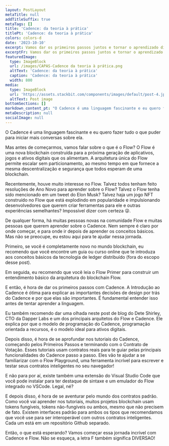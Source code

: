 ```yaml
---
layout: PostLayout
metaTitle: null
addTitleSuffix: true
metaTags: []
title: 'Cadence: da teoria à prática'
titlePt: 'Cadence: da teoria à prática'
colors: colors-d
date: '2023-10-10'
excerpt: Vamos dar os primeiros passos juntos e tornar o aprendizado divertido
excerptFr: Vamos dar os primeiros passos juntos e tornar o aprendizado divertido
featuredImage:
  type: ImageBlock
  url: /images/CAPAS-Cadence da teoria à prática.png
  altText: 'Cadence: da teoria à prática'
  caption: 'Cadence: da teoria à prática'
  width: 800
media:
  type: ImageBlock
  url: 'https://assets.stackbit.com/components/images/default/post-4.jpeg'
  altText: Post image
bottomSections: []
markdown_content_pt: "O Cadence é uma linguagem fascinante e eu quero fazer tudo o que puder para iniciar mais conversas sobre ela.\n\nMas antes de começarmos, vamos falar sobre o que é o Flow? O Flow é uma nova blockchain construída para a próxima geração de aplicativos, jogos e ativos digitais que os alimentam. A arquitetura única do Flow permite escalar sem particionamento, ao mesmo tempo em que fornece a mesma descentralização e segurança que todos esperam de uma blockchain.\n\nRecentemente, houve muito interesse no Flow. Talvez todos tenham feito resoluções de Ano Novo para aprender sobre o Flow? Talvez o Flow tenha sido mencionado em um tweet do Elon Musk? Talvez haja um jogo NFT construído no Flow que está explodindo em popularidade e impulsionando desenvolvedores que querem criar ferramentas para ele e outras experiências semelhantes? Impossível dizer com certeza \U0001F61C.\n\nDe qualquer forma, há muitas pessoas novas na comunidade Flow e muitas pessoas que querem aprender sobre o Cadence. Nem sempre é claro por onde começar, e para onde ir depois de aprender os conceitos básicos. Mas não se preocupe, eu estou aqui para te ajudar nessa jornada.\n\nPrimeiro, se você é completamente novo no mundo blockchain, eu recomendo que você encontre um guia ou curso online que te introduza aos conceitos básicos da tecnologia de ledger distribuído (fora do escopo desse post).\n\nEm seguida, eu recomendo que você leia o Flow Primer para construir um entendimento básico da arquitetura do blockchain Flow.\n\nE então, é hora de dar os primeiros passos com Cadence. A Introdução ao Cadence é ótima para explicar as importantes decisões de design por trás do Cadence e por que elas são importantes. É fundamental entender isso antes de tentar aprender a linguagem.\n\nEu também recomendo dar uma olhada neste post de blog do Dete Shirley, CTO da Dapper Labs e um dos principais arquitetos do Flow e Cadence. Ele explica por que o modelo de programação do Cadence, programação orientada a recursos, é o modelo ideal para ativos digitais.\n\nDepois disso, é hora de se aprofundar nos tutoriais do Cadence, começando pelos Primeiros Passos e terminando com o Contrato de Votação. Esses tutoriais usam contratos reais para te guiar pelas principais funcionalidades do Cadence passo a passo. Eles vão te ajudar a se familiarizar com o Flow Playground, uma ferramenta incrível para escrever e testar seus contratos inteligentes no seu navegador!\n\nE não para por aí, existe também uma extensão do Visual Studio Code que você pode instalar para ter destaque de sintaxe e um emulador do Flow integrado no VSCode. Legal, né?\n\nE depois disso, é hora de se aventurar pelo mundo dos contratos padrão. Como você vai aprender nos tutoriais, muitos projetos blockchain usam tokens fungíveis, tokens não-fungíveis ou ambos, mesmo que não precisem de fato. Existem interfaces padrão para ambos os tipos que recomendamos que você use para ser interoperável com outros contratos inteligentes. Cada um está em um repositório Github separado.\n\nEntão, o que está esperando? Vamos começar essa jornada incrível com Cadence e Flow. Não se esqueça, a letra F também significa DIVERSAO!\n\n\n\n"
metaDescription: null
socialImage: null
---
```

O Cadence é uma linguagem fascinante e eu quero fazer tudo o que puder para iniciar mais conversas sobre ela.

Mas antes de começarmos, vamos falar sobre o que é o Flow? O Flow é uma nova blockchain construída para a próxima geração de aplicativos, jogos e ativos digitais que os alimentam. A arquitetura única do Flow permite escalar sem particionamento, ao mesmo tempo em que fornece a mesma descentralização e segurança que todos esperam de uma blockchain.

Recentemente, houve muito interesse no Flow. Talvez todos tenham feito resoluções de Ano Novo para aprender sobre o Flow? Talvez o Flow tenha sido mencionado em um tweet do Elon Musk? Talvez haja um jogo NFT construído no Flow que está explodindo em popularidade e impulsionando desenvolvedores que querem criar ferramentas para ele e outras experiências semelhantes? Impossível dizer com certeza 😜.

De qualquer forma, há muitas pessoas novas na comunidade Flow e muitas pessoas que querem aprender sobre o Cadence. Nem sempre é claro por onde começar, e para onde ir depois de aprender os conceitos básicos. Mas não se preocupe, eu estou aqui para te ajudar nessa jornada.

Primeiro, se você é completamente novo no mundo blockchain, eu recomendo que você encontre um guia ou curso online que te introduza aos conceitos básicos da tecnologia de ledger distribuído (fora do escopo desse post).

Em seguida, eu recomendo que você leia o Flow Primer para construir um entendimento básico da arquitetura do blockchain Flow.

E então, é hora de dar os primeiros passos com Cadence. A Introdução ao Cadence é ótima para explicar as importantes decisões de design por trás do Cadence e por que elas são importantes. É fundamental entender isso antes de tentar aprender a linguagem.

Eu também recomendo dar uma olhada neste post de blog do Dete Shirley, CTO da Dapper Labs e um dos principais arquitetos do Flow e Cadence. Ele explica por que o modelo de programação do Cadence, programação orientada a recursos, é o modelo ideal para ativos digitais.

Depois disso, é hora de se aprofundar nos tutoriais do Cadence, começando pelos Primeiros Passos e terminando com o Contrato de Votação. Esses tutoriais usam contratos reais para te guiar pelas principais funcionalidades do Cadence passo a passo. Eles vão te ajudar a se familiarizar com o Flow Playground, uma ferramenta incrível para escrever e testar seus contratos inteligentes no seu navegador!

E não para por aí, existe também uma extensão do Visual Studio Code que você pode instalar para ter destaque de sintaxe e um emulador do Flow integrado no VSCode. Legal, né?

E depois disso, é hora de se aventurar pelo mundo dos contratos padrão. Como você vai aprender nos tutoriais, muitos projetos blockchain usam tokens fungíveis, tokens não-fungíveis ou ambos, mesmo que não precisem de fato. Existem interfaces padrão para ambos os tipos que recomendamos que você use para ser interoperável com outros contratos inteligentes. Cada um está em um repositório Github separado.

Então, o que está esperando? Vamos começar essa jornada incrível com Cadence e Flow. Não se esqueça, a letra F também significa DIVERSAO!

